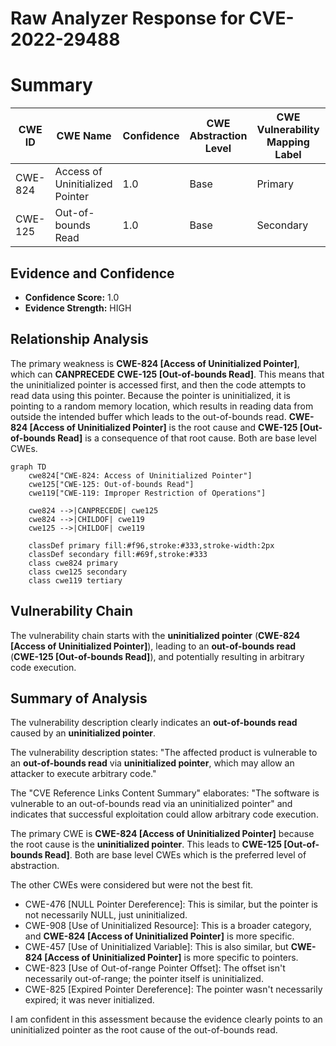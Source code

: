# Raw Analyzer Response for CVE-2022-29488

# Summary
| CWE ID  | CWE Name                                                        | Confidence | CWE Abstraction Level | CWE Vulnerability Mapping Label | CWE-Vulnerability Mapping Notes |
|---------|-----------------------------------------------------------------|------------|-----------------------|---------------------------------|------------------------------------|
| CWE-824 | Access of Uninitialized Pointer                                 | 1.0        | Base                  | Primary                           | Allowed                            |
| CWE-125 | Out-of-bounds Read                                               | 1.0        | Base                  | Secondary                         | Allowed                            |

## Evidence and Confidence

*   **Confidence Score:** 1.0
*   **Evidence Strength:** HIGH

## Relationship Analysis
The primary weakness is **CWE-824 [Access of Uninitialized Pointer]**, which can **CANPRECEDE** **CWE-125 [Out-of-bounds Read]**. This means that the uninitialized pointer is accessed first, and then the code attempts to read data using this pointer. Because the pointer is uninitialized, it is pointing to a random memory location, which results in reading data from outside the intended buffer which leads to the out-of-bounds read. **CWE-824 [Access of Uninitialized Pointer]** is the root cause and **CWE-125 [Out-of-bounds Read]** is a consequence of that root cause. Both are base level CWEs.

```mermaid
graph TD
    cwe824["CWE-824: Access of Uninitialized Pointer"]
    cwe125["CWE-125: Out-of-bounds Read"]
    cwe119["CWE-119: Improper Restriction of Operations"]
    
    cwe824 -->|CANPRECEDE| cwe125
    cwe824 -->|CHILDOF| cwe119
    cwe125 -->|CHILDOF| cwe119

    classDef primary fill:#f96,stroke:#333,stroke-width:2px
    classDef secondary fill:#69f,stroke:#333
    class cwe824 primary
    class cwe125 secondary
    class cwe119 tertiary
```

## Vulnerability Chain
The vulnerability chain starts with the **uninitialized pointer** (**CWE-824 [Access of Uninitialized Pointer]**), leading to an **out-of-bounds read** (**CWE-125 [Out-of-bounds Read]**), and potentially resulting in arbitrary code execution.

## Summary of Analysis
The vulnerability description clearly indicates an **out-of-bounds read** caused by an **uninitialized pointer**.

The vulnerability description states: "The affected product is vulnerable to an **out-of-bounds read** via **uninitialized pointer**, which may allow an attacker to execute arbitrary code."

The "CVE Reference Links Content Summary" elaborates: "The software is vulnerable to an out-of-bounds read via an uninitialized pointer" and indicates that successful exploitation could allow arbitrary code execution.

The primary CWE is **CWE-824 [Access of Uninitialized Pointer]** because the root cause is the **uninitialized pointer**. This leads to **CWE-125 [Out-of-bounds Read]**. Both are base level CWEs which is the preferred level of abstraction.

The other CWEs were considered but were not the best fit.
*   CWE-476 [NULL Pointer Dereference]: This is similar, but the pointer is not necessarily NULL, just uninitialized.
*   CWE-908 [Use of Uninitialized Resource]: This is a broader category, and **CWE-824 [Access of Uninitialized Pointer]** is more specific.
*   CWE-457 [Use of Uninitialized Variable]: This is also similar, but **CWE-824 [Access of Uninitialized Pointer]** is more specific to pointers.
*   CWE-823 [Use of Out-of-range Pointer Offset]: The offset isn't necessarily out-of-range; the pointer itself is uninitialized.
*   CWE-825 [Expired Pointer Dereference]: The pointer wasn't necessarily expired; it was never initialized.

I am confident in this assessment because the evidence clearly points to an uninitialized pointer as the root cause of the out-of-bounds read.